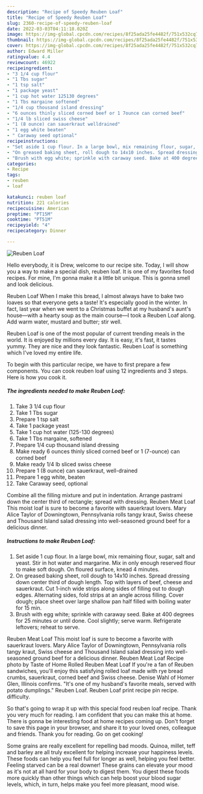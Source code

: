 ```yaml
---
description: "Recipe of Speedy Reuben Loaf"
title: "Recipe of Speedy Reuben Loaf"
slug: 2360-recipe-of-speedy-reuben-loaf
date: 2022-03-03T04:11:18.020Z
image: https://img-global.cpcdn.com/recipes/8f25ada25fe4482f/751x532cq70/reuben-loaf-recipe-main-photo.jpg
thumbnail: https://img-global.cpcdn.com/recipes/8f25ada25fe4482f/751x532cq70/reuben-loaf-recipe-main-photo.jpg
cover: https://img-global.cpcdn.com/recipes/8f25ada25fe4482f/751x532cq70/reuben-loaf-recipe-main-photo.jpg
author: Edward Miller
ratingvalue: 4.4
reviewcount: 46922
recipeingredient:
- "3 1/4 cup flour"
- "1 Tbs sugar"
- "1 tsp salt"
- "1 package yeast"
- "1 cup hot water 125130 degrees"
- "1 Tbs margaine softened"
- "1/4 cup thousand island dressing"
- "6 ounces thinly sliced corned beef or 1 7ounce can corned beef"
- "1/4 lb sliced swiss cheese"
- "1 (8 ounce) can sauerkraut welldrained"
- "1 egg white beaten"
- " Caraway seed optional"
recipeinstructions:
- "Set aside 1 cup flour. In a large bowl, mix remaining flour, sugar, salt and yeast. Stir in hot water and margarine. Mix in only enough reserved flour to make soft dough. On floured surface, knead 4 minutes."
- "On greased baking sheet, roll dough to 14x10 inches. Spread dressing down center third of dough length. Top with layers of beef, cheese and sauerkraut. Cut 1-inch wide strips along sides of filling out to dough edges. Alternating sides, fold strips at an angle across filling. Cover dough; place sheet over large shallow pan half filled with boiling water for 15 min."
- "Brush with egg white; sprinkle with caraway seed. Bake at 400 degrees for 25 minutes or until done. Cool slightly; serve warm. Refrigerate leftovers; reheat to serve."
categories:
- Recipe
tags:
- reuben
- loaf

katakunci: reuben loaf 
nutrition: 221 calories
recipecuisine: American
preptime: "PT15M"
cooktime: "PT51M"
recipeyield: "4"
recipecategory: Dinner

---
```



![Reuben Loaf](https://img-global.cpcdn.com/recipes/8f25ada25fe4482f/751x532cq70/reuben-loaf-recipe-main-photo.jpg)

Hello everybody, it is Drew, welcome to our recipe site. Today, I will show you a way to make a special dish, reuben loaf. It is one of my favorites food recipes. For mine, I'm gonna make it a little bit unique. This is gonna smell and look delicious.

Reuben Loaf When I make this bread, I almost always have to bake two loaves so that everyone gets a taste! It&#39;s especially good in the winter. In fact, last year when we went to a Christmas buffet at my husband&#39;s aunt&#39;s house—with a hearty soup as the main course—I took a Reuben Loaf along. Add warm water, mustard and butter; stir well.

Reuben Loaf is one of the most popular of current trending meals in the world. It is enjoyed by millions every day. It is easy, it's fast, it tastes yummy. They are nice and they look fantastic. Reuben Loaf is something which I've loved my entire life.


To begin with this particular recipe, we have to first prepare a few components. You can cook reuben loaf using 12 ingredients and 3 steps. Here is how you cook it.

<!--inarticleads1-->

##### The ingredients needed to make Reuben Loaf:

1. Take 3 1/4 cup flour
1. Take 1 Tbs sugar
1. Prepare 1 tsp salt
1. Take 1 package yeast
1. Take 1 cup hot water (125-130 degrees)
1. Take 1 Tbs margaine, softened
1. Prepare 1/4 cup thousand island dressing
1. Make ready 6 ounces thinly sliced corned beef or 1 (7-ounce) can corned beef
1. Make ready 1/4 lb sliced swiss cheese
1. Prepare 1 (8 ounce) can sauerkraut, well-drained
1. Prepare 1 egg white, beaten
1. Take  Caraway seed, optional


Combine all the filling mixture and put in indentation. Arrange pastrami down the center third of rectangle; spread with dressing. Reuben Meat Loaf This moist loaf is sure to become a favorite with sauerkraut lovers. Mary Alice Taylor of Downingtown, Pennsylvania rolls tangy kraut, Swiss cheese and Thousand Island salad dressing into well-seasoned ground beef for a delicious dinner. 

<!--inarticleads2-->

##### Instructions to make Reuben Loaf:

1. Set aside 1 cup flour. In a large bowl, mix remaining flour, sugar, salt and yeast. Stir in hot water and margarine. Mix in only enough reserved flour to make soft dough. On floured surface, knead 4 minutes.
1. On greased baking sheet, roll dough to 14x10 inches. Spread dressing down center third of dough length. Top with layers of beef, cheese and sauerkraut. Cut 1-inch wide strips along sides of filling out to dough edges. Alternating sides, fold strips at an angle across filling. Cover dough; place sheet over large shallow pan half filled with boiling water for 15 min.
1. Brush with egg white; sprinkle with caraway seed. Bake at 400 degrees for 25 minutes or until done. Cool slightly; serve warm. Refrigerate leftovers; reheat to serve.


Reuben Meat Loaf This moist loaf is sure to become a favorite with sauerkraut lovers. Mary Alice Taylor of Downingtown, Pennsylvania rolls tangy kraut, Swiss cheese and Thousand Island salad dressing into well-seasoned ground beef for a delicious dinner. Reuben Meat Loaf Recipe photo by Taste of Home Rolled Reuben Meat Loaf If you&#39;re a fan of Reuben sandwiches, you&#39;ll enjoy this satisfying rolled loaf made with rye bread crumbs, sauerkraut, corned beef and Swiss cheese. Denise Wahl of Homer Glen, Illinois confirms. &#34;It&#39;s one of my husband&#39;s favorite meals, served with potato dumplings.&#34; Reuben Loaf. Reuben Loaf print recipe pin recipe. difficulty. 

So that's going to wrap it up with this special food reuben loaf recipe. Thank you very much for reading. I am confident that you can make this at home. There is gonna be interesting food at home recipes coming up. Don't forget to save this page in your browser, and share it to your loved ones, colleague and friends. Thank you for reading. Go on get cooking!

Some grains are really excellent for repelling bad moods. Quinoa, millet, teff and barley are all truly excellent for helping increase your happiness levels. These foods can help you feel full for longer as well, helping you feel better. Feeling starved can be a real downer! These grains can elevate your mood as it's not at all hard for your body to digest them. You digest these foods more quickly than other things which can help boost your blood sugar levels, which, in turn, helps make you feel more pleasant, mood wise.
